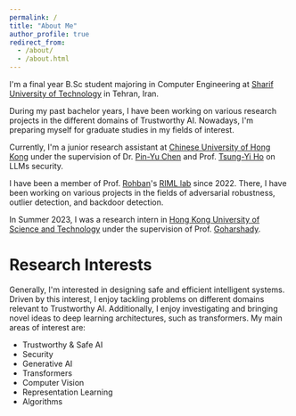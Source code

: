 ```yaml
---
permalink: /
title: "About Me"
author_profile: true
redirect_from: 
  - /about/
  - /about.html
---
```

I'm a final year B.Sc student majoring in Computer Engineering at [Sharif University of Technology](https://sharif.edu) in Tehran, Iran.

During my past bachelor years, I have been working on various research projects in the different domains of Trustworthy AI. Nowadays, I'm preparing myself for graduate studies in my fields of interest.

Currently, I'm a junior research assistant at [Chinese University of Hong Kong](https://cuhk.edu.hk/english/index.html) under the supervision of Dr. [Pin-Yu Chen](https://sites.google.com/site/pinyuchenpage/home) and Prof. [Tsung-Yi Ho](https://tsungyiho.github.io/) on LLMs security.

I have been a member of Prof. [Rohban](https://sharif.ir/~rohban/)'s [RIML lab](https://github.com/rohban-lab) since 2022. There, I have been working on various projects in the fields of adversarial robustness, outlier detection, and backdoor detection.

In Summer 2023, I was a research intern in [Hong Kong University of Science and Technology](https://hkust.edu.hk/) under the supervision of Prof. [Goharshady](https://amir.goharshady.com/).


Research Interests
=============
Generally, I'm interested in designing safe and efficient intelligent systems. Driven by this interest, I enjoy tackling problems on different domains relevant to Trustworthy AI. Additionally, I enjoy investigating and bringing novel ideas to deep learning architectures, such as transformers. My main areas of interest are:

* Trustworthy & Safe AI
* Security
* Generative AI
* Transformers
* Computer Vision
* Representation Learning
* Algorithms
